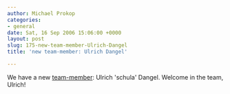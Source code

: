```yaml
---
author: Michael Prokop
categories:
- general
date: Sat, 16 Sep 2006 15:06:00 +0000
layout: post
slug: 175-new-team-member-Ulrich-Dangel
title: 'new team-member: Ulrich Dangel'

---
```

We have a new [team\-member](https://grml.org/team/): Ulrich 'schula' Dangel. Welcome in the team, Ulrich!
